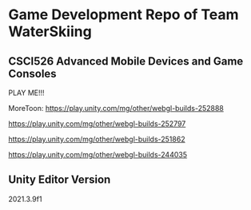 # Game Development Repo of Team WaterSkiing

## CSCI526 Advanced Mobile Devices and Game Consoles

PLAY ME!!!

MoreToon: https://play.unity.com/mg/other/webgl-builds-252888

https://play.unity.com/mg/other/webgl-builds-252797

https://play.unity.com/mg/other/webgl-builds-251862

https://play.unity.com/mg/other/webgl-builds-244035

## Unity Editor Version

2021.3.9f1
